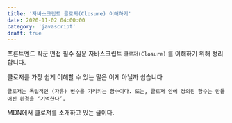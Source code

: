 ```yaml
---
title: '자바스크립트 클로저(Closure) 이해하기'
date: 2020-11-02 04:00:00
category: 'javascript'
draft: true
---
```


프론트엔드 직군 면접 필수 질문 자바스크립트 `클로저(Closure)` 를 이해하기 위해 정리합니다.

클로저를 가장 쉽게 이해할 수 있는 말은 이게 아닐까 쉽습니다

```
클로저는 독립적인 (자유) 변수를 가리키는 함수이다. 또는, 클로저 안에 정의된 함수는 만들어진 환경을 ‘기억한다’.
```

MDN에서 클로져를 소개하고 있는 글이다.
